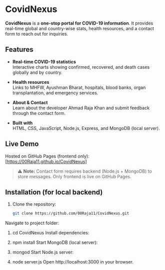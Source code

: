 # CovidNexus

**CovidNexus** is a **one-stop portal for COVID-19 information**. It provides real-time global and country-wise stats, health resources, and a contact form to reach out for inquiries.

## Features

- **Real-time COVID-19 statistics**  
  Interactive charts showing confirmed, recovered, and death cases globally and by country.

- **Health resources**  
  Links to MHFW, Ayushman Bharat, hospitals, blood banks, organ transplantation, and emergency services.

- **About & Contact**  
  Learn about the developer Ahmad Raja Khan and submit feedback through the contact form.

- **Built with**  
  HTML, CSS, JavaScript, Node.js, Express, and MongoDB (local server).

## Live Demo

Hosted on GitHub Pages (frontend only):  
[https://00Raja11.github.io/CovidNexus]

> ⚠️ **Note:** Contact form requires backend (Node.js + MongoDB) to store messages. Only frontend is live on GitHub Pages.

## Installation (for local backend)

1. Clone the repository:
   ```bash
   git clone https://github.com/00Raja11/CovidNexus.git
Navigate to project folder:

1. cd CovidNexus
Install dependencies:

2. npm install
Start MongoDB (local server):

3. mongod
Start Node.js server:

4. node server.js
Open http://localhost:3000 in your browser.
